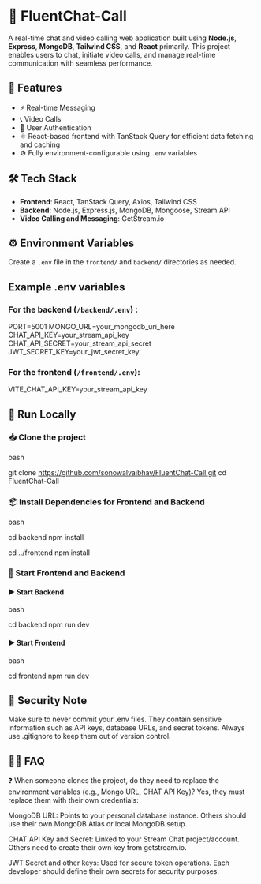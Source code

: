 # 💬 FluentChat-Call

A real-time chat and video calling web application built using **Node.js**, **Express**, **MongoDB**, **Tailwind CSS**, and **React** primarily. This project enables users to chat, initiate video calls, and manage real-time communication with seamless performance.

## 🚀 Features

- ⚡ Real-time Messaging  
- 📞 Video Calls  
- 🔐 User Authentication  
- ⚛️ React-based frontend with TanStack Query for efficient data fetching and caching  
- ⚙️ Fully environment-configurable using `.env` variables  

## 🛠️ Tech Stack

- **Frontend**: React, TanStack Query, Axios, Tailwind CSS  
- **Backend**: Node.js, Express.js, MongoDB, Mongoose, Stream API  
- **Video Calling and Messaging**: GetStream.io  

## ⚙️ Environment Variables

Create a `.env` file in the `frontend/` and `backend/` directories as needed.

## Example .env variables
### For the backend (`/backend/.env`) :
PORT=5001
MONGO_URL=your_mongodb_uri_here
CHAT_API_KEY=your_stream_api_key
CHAT_API_SECRET=your_stream_api_secret
JWT_SECRET_KEY=your_jwt_secret_key

### For the frontend (`/frontend/.env`):
VITE_CHAT_API_KEY=your_stream_api_key

## 🧪 Run Locally
### 📥 Clone the project

bash

git clone https://github.com/sonowalvaibhav/FluentChat-Call.git
cd FluentChat-Call

### 📦 Install Dependencies for Frontend and Backend

bash

cd backend
npm install

cd ../frontend
npm install

### 🚀 Start Frontend and Backend
#### ▶️ Start Backend

bash

cd backend
npm run dev

#### ▶️ Start Frontend

bash

cd frontend
npm run dev

## 🔐 Security Note
Make sure to never commit your .env files. They contain sensitive information such as API keys, database URLs, and secret tokens.
Always use .gitignore to keep them out of version control.

## 🙋‍♂️ FAQ
❓ When someone clones the project, do they need to replace the environment variables (e.g., Mongo URL, CHAT API Key)?
Yes, they must replace them with their own credentials:

MongoDB URL: Points to your personal database instance. Others should use their own MongoDB Atlas or local MongoDB setup.

CHAT API Key and Secret: Linked to your Stream Chat project/account. Others need to create their own key from getstream.io.

JWT Secret and other keys: Used for secure token operations. Each developer should define their own secrets for security purposes.

